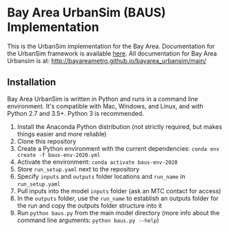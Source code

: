 Bay Area UrbanSim (BAUS) Implementation
=======

This is the UrbanSim implementation for the Bay Area. Documentation for the UrbanSim framework is available [here](https://udst.github.io/urbansim/). All documentation for Bay Area Urbansim is at: http://bayareametro.github.io/bayarea_urbansim/main/

## Installation
Bay Area UrbanSim is written in Python and runs in a command line environment. It's compatible with Mac, Windows, and Linux, and with Python 2.7 and 3.5+. Python 3 is recommended. 

1. Install the Anaconda Python distribution (not strictly required, but makes things easier and more reliable)
2. Clone this repository 
3. Create a Python environment with the current dependencies: `conda env create -f baus-env-2020.yml`
4. Activate the environment: `conda activate baus-env-2020`
6. Store `run_setup.yaml` next to the  repository
7. Specify `inputs` and `outputs` folder locations and `run_name` in `run_setup.yaml`
8. Pull inputs into the model `inputs` folder (ask an MTC contact for access)
9. In the `outputs` folder, use the `run_name` to establish an outputs folder for the run and copy the outputs folder structure into it
10. Run `python baus.py` from the main model directory (more info about the command line arguments: `python baus.py --help`)